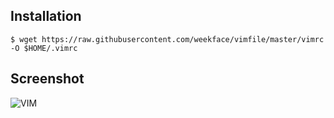 ## Installation

```
$ wget https://raw.githubusercontent.com/weekface/vimfile/master/vimrc -O $HOME/.vimrc
```

## Screenshot

![VIM](https://raw.github.com/weekface/vimfile/master/vim.png)
